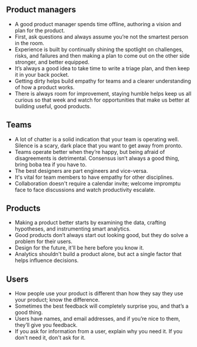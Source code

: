 Product managers
----------------
- A good product manager spends time offline, authoring a vision and plan for the product. 
- First, ask questions and always assume you’re not the smartest person in the room. 
- Experience is built by continually shining the spotlight on challenges, risks, and failures and then making a plan to come out on the other side stronger, and better equipped.
- It’s always a good idea to take time to write a triage plan, and then keep it in your back pocket. 
- Getting dirty helps build empathy for teams and a clearer understanding of how a product works. 
- There is always room for improvement, staying humble helps keep us all curious so that week and watch for opportunities that make us better at building useful, good products.

Teams 
-----
- A lot of chatter is a solid indication that your team is operating well. Silence is a scary, dark place that you want to get away from pronto.
- Teams operate better when they’re happy, but being afraid of disagreements is detrimental. Consensus isn’t always a good thing, bring boba tea if you have to. 
- The best designers are part engineers and vice-versa. 
- It's vital for team members to have empathy for other disciplines.
- Collaboration doesn't require a calendar invite; welcome impromptu face to face discussions and watch productivity escalate.

Products
--------
- Making a product better starts by examining the data, crafting hypotheses, and instrumenting smart analytics. 
- Good products don’t always start out looking good, but they do solve a problem for their users. 
- Design for the future, it'll be here before you know it.
- Analytics shouldn't build a product alone, but act a single factor that helps influence decisions.

Users
-----
- How people use your product is different than how they say they use your product; know the difference. 
- Sometimes the best feedback will completely surprise you, and that’s a good thing. 
- Users have names, and email addresses, and if you’re nice to them, they’ll give you feedback. 
- If you ask for information from a user, explain why you need it. If you don't need it, don't ask for it. 
